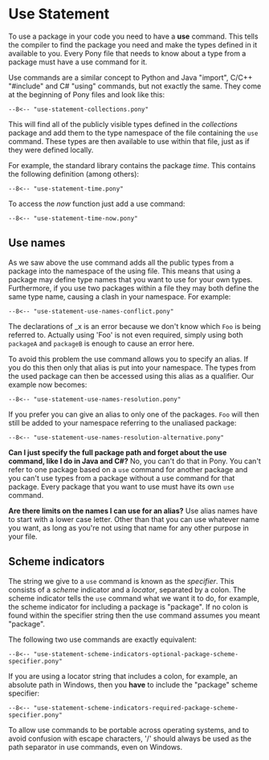 # Use Statement

To use a package in your code you need to have a __use__ command. This tells the compiler to find the package you need and make the types defined in it available to you. Every Pony file that needs to know about a type from a package must have a use command for it.

Use commands are a similar concept to Python and Java "import", C/C++ "#include" and C# "using" commands, but not exactly the same. They come at the beginning of Pony files and look like this:

```pony
--8<-- "use-statement-collections.pony"
```

This will find all of the publicly visible types defined in the _collections_ package and add them to the type namespace of the file containing the `use` command. These types are then available to use within that file, just as if they were defined locally.

For example, the standard library contains the package _time_. This contains the following definition (among others):

```pony
--8<-- "use-statement-time.pony"
```

To access the _now_ function just add a use command:

```pony
--8<-- "use-statement-time-now.pony"
```

## Use names

As we saw above the use command adds all the public types from a package into the namespace of the using file. This means that using a package may define type names that you want to use for your own types. Furthermore, if you use two packages within a file they may both define the same type name, causing a clash in your namespace. For example:

```pony
--8<-- "use-statement-use-names-conflict.pony"
```

The declarations of _x is an error because we don't know which `Foo` is being referred to. Actually using 'Foo' is not even required, simply using both `packageA` and `packageB` is enough to cause an error here.

To avoid this problem the use command allows you to specify an alias. If you do this then only that alias is put into your namespace. The types from the used package can then be accessed using this alias as a qualifier. Our example now becomes:

```pony
--8<-- "use-statement-use-names-resolution.pony"
```

If you prefer you can give an alias to only one of the packages. `Foo` will then still be added to your namespace referring to the unaliased package:

```pony
--8<-- "use-statement-use-names-resolution-alternative.pony"
```

__Can I just specify the full package path and forget about the use command, like I do in Java and C#?__ No, you can't do that in Pony. You can't refer to one package based on a `use` command for another package and you can't use types from a package without a use command for that package. Every package that you want to use must have its own `use` command.

__Are there limits on the names I can use for an alias?__ Use alias names have to start with a lower case letter. Other than that you can use whatever name you want, as long as you're not using that name for any other purpose in your file.

## Scheme indicators

The string we give to a `use` command is known as the _specifier_. This consists of a _scheme_ indicator and a _locator_, separated by a colon. The scheme indicator tells the `use` command what we want it to do, for example, the scheme indicator for including a package is "package". If no colon is found within the specifier string then the use command assumes you meant "package".

The following two use commands are exactly equivalent:

```pony
--8<-- "use-statement-scheme-indicators-optional-package-scheme-specifier.pony"
```

If you are using a locator string that includes a colon, for example, an absolute path in Windows, then you __have__ to include the "package" scheme specifier:

```pony
--8<-- "use-statement-scheme-indicators-required-package-scheme-specifier.pony"
```

To allow use commands to be portable across operating systems, and to avoid confusion with escape characters, '/' should always be used as the path separator in use commands, even on Windows.
